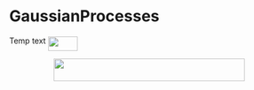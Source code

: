 # GaussianProcesses

Temp text <img src="https://rawgit.com/gdroguski/GaussianProcesses/readme_stuff/svgs/6559fb143c2a9c78bf6fba47ffd11911.svg?invert_in_darkmode" align=middle width=53.888835pt height=26.76201000000001pt/>

<p align="center"><img src="https://rawgit.com/gdroguski/GaussianProcesses/readme_stuff/svgs/f3450affc2d4715c5e53e8f2faa0c0a8.svg?invert_in_darkmode" align=middle width=343.87815pt height=41.09589pt/></p>

